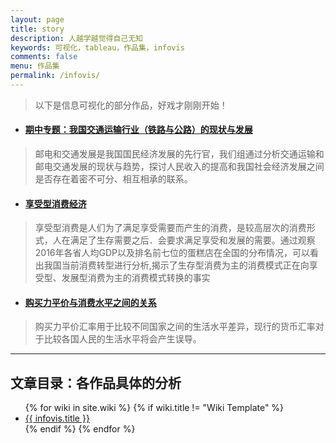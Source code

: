 ```yaml
---
layout: page
title: story
description: 人越学越觉得自己无知
keywords: 可视化，tableau，作品集，infovis
comments: false
menu: 作品集
permalink: /infovis/
---
```


> 以下是信息可视化的部分作品，好戏才刚刚开始！
  
  
- ####  [期中专题：我国交通运输行业（铁路与公路）的现状与发展](https://bingxin70aa.github.io/Agroup/)
> 邮电和交通发展是我国国民经济发展的先行官，我们组通过分析交通运输和邮电交通发展的现状与趋势，探讨人民收入的提高和我国社会经济发展之间是否存在着密不可分、相互相承的联系。
- ####  [享受型消费经济](https://public.tableau.com/profile/bingxin70aa#!/vizhome/_18385/1)
> 享受型消费是人们为了满足享受需要而产生的消费，是较高层次的消费形式，人在满足了生存需要之后．会要求满足享受和发展的需要。通过观察2016年各省人均GDP以及排名前七位的蛋糕店在全国的分布情况，可以看出我国当前消费转型进行分析,揭示了生存型消费为主的消费模式正在向享受型、发展型消费为主的消费模式转换的事实
- ####  [购买力平价与消费水平之间的关系](https://public.tableau.com/views/dd_8/1?:embed=y&:display_count=yes)
>购买力平价汇率用于比较不同国家之间的生活水平差异，现行的货币汇率对于比较各国人民的生活水平将会产生误导。   
  
--------------------------------  

## 文章目录：各作品具体的分析




<ul class="listing">
{% for wiki in site.wiki %}
{% if wiki.title != "Wiki Template" %}
<li class="listing-item"><a href="{{ site.url }}{{ wiki.url }}">{{ infovis.title }}</a></li>
{% endif %}
{% endfor %}
</ul>
